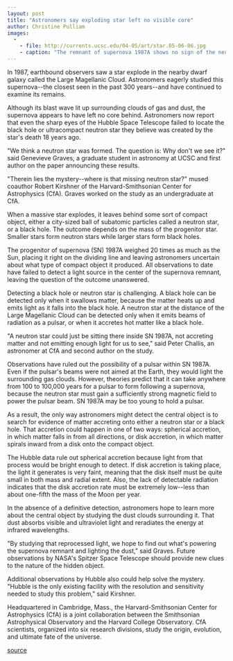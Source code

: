 ```yaml
---
layout: post
title: "Astronomers say exploding star left no visible core"
author: Christine Pulliam
images:
  -
    - file: http://currents.ucsc.edu/04-05/art/star.05-06-06.jpg
    - caption: "The remnant of supernova 1987A shows no sign of the neutron star scientists believe is lurking at its heart. The Hubble Space Telescope took this image in December 2004. Photo: P. Challis and R. Kirshner (Harvard-Smithsonian Center for Astrophysics)"
---
```


In 1987, earthbound observers saw a star explode in the nearby dwarf galaxy called the Large Magellanic Cloud. Astronomers eagerly studied this supernova--the closest seen in the past 300 years--and have continued to examine its remains.

Although its blast wave lit up surrounding clouds of gas and dust, the supernova appears to have left no core behind. Astronomers now report that even the sharp eyes of the Hubble Space Telescope failed to locate the black hole or ultracompact neutron star they believe was created by the star's death 18 years ago.  

"We think a neutron star was formed. The question is: Why don't we see it?" said Genevieve Graves, a graduate student in astronomy at UCSC and first author on the paper announcing these results.  

"Therein lies the mystery--where is that missing neutron star?" mused coauthor Robert Kirshner of the Harvard-Smithsonian Center for Astrophysics (CfA). Graves worked on the study as an undergraduate at CfA.  

When a massive star explodes, it leaves behind some sort of compact object, either a city-sized ball of subatomic particles called a neutron star, or a black hole. The outcome depends on the mass of the progenitor star. Smaller stars form neutron stars while larger stars form black holes.  

The progenitor of supernova (SN) 1987A weighed 20 times as much as the Sun, placing it right on the dividing line and leaving astronomers uncertain about what type of compact object it produced. All observations to date have failed to detect a light source in the center of the supernova remnant, leaving the question of the outcome unanswered.  

Detecting a black hole or neutron star is challenging. A black hole can be detected only when it swallows matter, because the matter heats up and emits light as it falls into the black hole. A neutron star at the distance of the Large Magellanic Cloud can be detected only when it emits beams of radiation as a pulsar, or when it accretes hot matter like a black hole.  

"A neutron star could just be sitting there inside SN 1987A, not accreting matter and not emitting enough light for us to see," said Peter Challis, an astronomer at CfA and second author on the study.  

Observations have ruled out the possibility of a pulsar within SN 1987A. Even if the pulsar's beams were not aimed at the Earth, they would light the surrounding gas clouds. However, theories predict that it can take anywhere from 100 to 100,000 years for a pulsar to form following a supernova, because the neutron star must gain a sufficiently strong magnetic field to power the pulsar beam. SN 1987A may be too young to hold a pulsar.  

As a result, the only way astronomers might detect the central object is to search for evidence of matter accreting onto either a neutron star or a black hole. That accretion could happen in one of two ways: spherical accretion, in which matter falls in from all directions, or disk accretion, in which matter spirals inward from a disk onto the compact object.  

The Hubble data rule out spherical accretion because light from that process would be bright enough to detect. If disk accretion is taking place, the light it generates is very faint, meaning that the disk itself must be quite small in both mass and radial extent. Also, the lack of detectable radiation indicates that the disk accretion rate must be extremely low--less than about one-fifth the mass of the Moon per year.  

In the absence of a definitive detection, astronomers hope to learn more about the central object by studying the dust clouds surrounding it. That dust absorbs visible and ultraviolet light and reradiates the energy at infrared wavelengths.  

"By studying that reprocessed light, we hope to find out what's powering the supernova remnant and lighting the dust," said Graves. Future observations by NASA's Spitzer Space Telescope should provide new clues to the nature of the hidden object.  

Additional observations by Hubble also could help solve the mystery. "Hubble is the only existing facility with the resolution and sensitivity needed to study this problem," said Kirshner.   

Headquartered in Cambridge, Mass., the Harvard-Smithsonian Center for Astrophysics (CfA) is a joint collaboration between the Smithsonian Astrophysical Observatory and the Harvard College Observatory. CfA scientists, organized into six research divisions, study the origin, evolution, and ultimate fate of the universe.  
  

[source](http://www1.ucsc.edu/currents/04-05/06-06/star.asp "Permalink to star")
